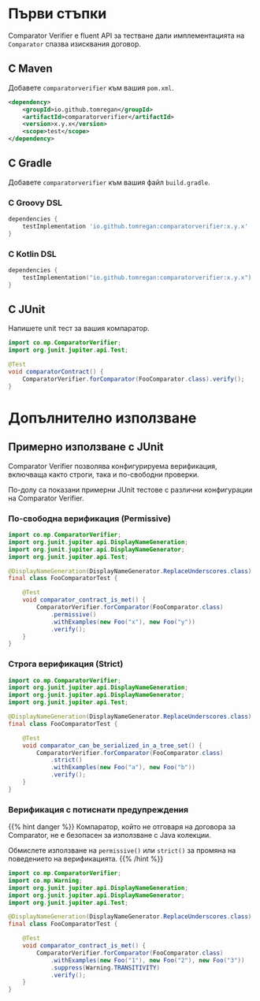 # Първи стъпки

Comparator Verifier е fluent API за тестване дали имплементацията на
`Comparator` спазва изисквания договор.

## С Maven

Добавете `comparatorverifier` към вашия `pom.xml`.

``` xml
<dependency>
    <groupId>io.github.tomregan</groupId>
    <artifactId>comparatorverifier</artifactId>
    <version>x.y.x</version>
    <scope>test</scope>
</dependency>
```

## С Gradle

Добавете `comparatorverifier` към вашия файл `build.gradle`.

### С Groovy DSL

``` gradle
dependencies {
    testImplementation 'io.github.tomregan:comparatorverifier:x.y.x'
}
```

### С Kotlin DSL

``` kotlin
dependencies {
    testImplementation("io.github.tomregan:comparatorverifier:x.y.x")
}
```

## С JUnit

Напишете unit тест за вашия компаратор.

``` java
import co.mp.ComparatorVerifier;
import org.junit.jupiter.api.Test;

@Test
void comparatorContract() {
    ComparatorVerifier.forComparator(FooComparator.class).verify();
}
```

# Допълнително използване

## Примерно използване с JUnit

Comparator Verifier позволява конфигурируема верификация, включваща
както строги, така и по-свободни проверки.

По-долу са показани примерни JUnit тестове с различни конфигурации на
Comparator Verifier.

### По-свободна верификация (Permissive)

``` java
import co.mp.ComparatorVerifier;
import org.junit.jupiter.api.DisplayNameGeneration;
import org.junit.jupiter.api.DisplayNameGenerator;
import org.junit.jupiter.api.Test;

@DisplayNameGeneration(DisplayNameGenerator.ReplaceUnderscores.class)
final class FooComparatorTest {

    @Test
    void comparator_contract_is_met() {
        ComparatorVerifier.forComparator(FooComparator.class)
            .permissive()
            .withExamples(new Foo("x"), new Foo("y"))
            .verify();
    }
}
```

### Строга верификация (Strict)

``` java
import co.mp.ComparatorVerifier;
import org.junit.jupiter.api.DisplayNameGeneration;
import org.junit.jupiter.api.DisplayNameGenerator;
import org.junit.jupiter.api.Test;

@DisplayNameGeneration(DisplayNameGenerator.ReplaceUnderscores.class)
final class FooComparatorTest {

    @Test
    void comparator_can_be_serialized_in_a_tree_set() {
        ComparatorVerifier.forComparator(FooComparator.class)
            .strict()
            .withExamples(new Foo("a"), new Foo("b"))
            .verify();
    }
}
```

### Верификация с потиснати предупреждения

{{% hint danger %}} Компаратор, който не отговаря на договора за
Comparator, не е безопасен за използване с Java колекции.

Обмислете използване на `permissive()` или `strict()` за промяна на
поведението на верификацията. {{% /hint %}}

``` java
import co.mp.ComparatorVerifier;
import co.mp.Warning;
import org.junit.jupiter.api.DisplayNameGeneration;
import org.junit.jupiter.api.DisplayNameGenerator;
import org.junit.jupiter.api.Test;

@DisplayNameGeneration(DisplayNameGenerator.ReplaceUnderscores.class)
final class FooComparatorTest {

    @Test
    void comparator_contract_is_met() {
        ComparatorVerifier.forComparator(FooComparator.class)
            .withExamples(new Foo("1"), new Foo("2"), new Foo("3"))
            .suppress(Warning.TRANSITIVITY)
            .verify();
    }
}
```
